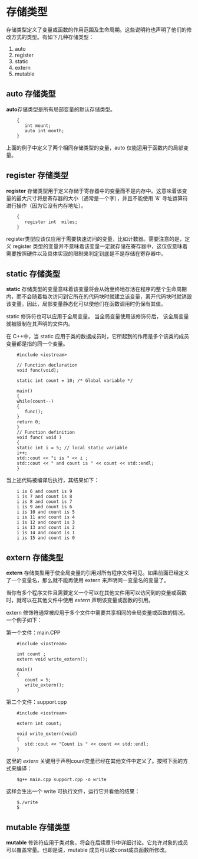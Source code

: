 # 存储类型

存储类型定义了变量或函数的作用范围及生命周期。这些说明符也声明了他们的修改方式的类型。有如下几种存储类型：

1. auto
2. register
3. static
4. extern
5. mutable

## auto 存储类型

**auto**存储类型是所有局部变量的默认存储类型。

```
    {
       int mount;
       auto int month;
    }
```

上面的例子中定义了两个相同存储类型的变量，auto 仅能运用于函数内的局部变量。

## register 存储类型

**register** 存储类型用于定义存储于寄存器中的变量而不是内存中。这意味着该变量的最大尺寸将是寄存器的大小（通常是一个字），并且不能使用 '&' 寻址运算符进行操作（因为它没有内存地址）。

```
    {
       register int  miles;
    }
```

register类型应该仅应用于需要快速访问的变量，比如计数器。需要注意的是，定义 register 类型的变量并不意味着该变量一定就存储在寄存器中，这仅仅意味着需要按照硬件以及具体实现的限制来判定到底是不是存储在寄存器中。

## static 存储类型

**static** 存储类型的变量意味着该变量将会从始至终地存活在程序的整个生命周期内，而不会随着每次访问到它所在的代码块时就建立该变量，离开代码块时就销毁该变量。因此，局部变量静态化可以使他们在函数调用时仍保有其值。

static 修饰符也可以应用于全局变量。 当全局变量使用该修饰符后， 该全局变量就被限制在其声明的文件内。

在 C++中，当 static 应用于类的数据成员时，它所起到的作用是多个该类的成员变量都是指的同一个变量。

```
    #include <iostream>

    // Function declaration
    void func(void);

    static int count = 10; /* Global variable */

    main()
    {
    while(count--)
    {
       func();
    }
    return 0;
    }
    // Function definition
    void func( void )
    {
    static int i = 5; // local static variable
    i++;
    std::cout << "i is " << i ;
    std::cout << " and count is " << count << std::endl;
    }
```

当上述代码被编译后执行，其结果如下：

```
    i is 6 and count is 9
    i is 7 and count is 8
    i is 8 and count is 7
    i is 9 and count is 6
    i is 10 and count is 5
    i is 11 and count is 4
    i is 12 and count is 3
    i is 13 and count is 2
    i is 14 and count is 1
    i is 15 and count is 0
```

## extern 存储类型

**extern** 存储类型用于使全局变量的引用对所有程序文件可见。如果前面已经定义了一个变量名，那么就不能再使用 extern 来声明同一变量名的变量了。

当你有多个程序文件且需要定义一个可以在其他文件用可以访问到的变量或函数时，就可以在其他文件中使用 *extern* 声明该变量或函数的引用。

extern 修饰符通常被应用于多个文件中需要共享相同的全局变量或函数的情况。一个例子如下：

第一个文件：main.CPP

```
    #include <iostream>

    int count ;
    extern void write_extern();

    main()
    {
       count = 5;
       write_extern();
    }
```

第二个文件：support.cpp

```
    #include <iostream>

    extern int count;

    void write_extern(void)
    {
       std::cout << "Count is " << count << std::endl;
    }
```

这里的 *extern* 关键用于声明count变量已经在其他文件中定义了。按照下面的方式来编译：

```
    $g++ main.cpp support.cpp -o write
```

这样会生出一个 write 可执行文件，运行它并看他的结果：

```
    $./write
    5
```

## mutable 存储类型

**mutable** 修饰符应用于类对象，将会在后续章节中详细讨论。它允许对象的成员可以覆盖常量。也即是说，mutable 成员可以被const成员函数所修改。